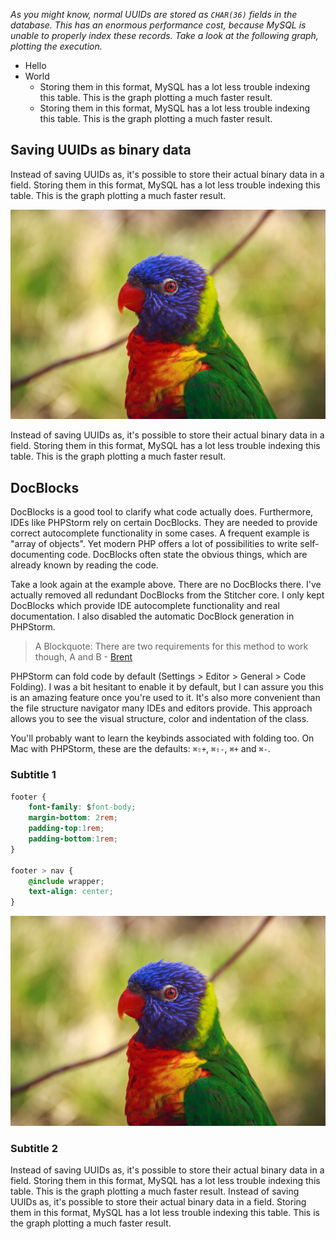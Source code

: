 *As you might know, normal UUIDs are stored as `CHAR(36)` fields in the database. 
 This has an enormous performance cost, because MySQL is unable to properly index these records.
 Take a look at the following graph, plotting the execution.*
 

- Hello
- World
    - Storing them in this format, MySQL has a lot less trouble indexing this table. 
      This is the graph plotting a much faster result. 
    - Storing them in this format, MySQL has a lot less trouble indexing this table. 
      This is the graph plotting a much faster result. 
 
## Saving UUIDs as binary data

Instead of saving UUIDs as, it's possible to store their actual binary data in a field. 
Storing them in this format, MySQL has a lot less trouble indexing this table. 
This is the graph plotting a much faster result.

![parrot](/resources/img/blog/responsive/parrot.jpg)

Instead of saving UUIDs as, it's possible to store their actual binary data in a field. 
Storing them in this format, MySQL has a lot less trouble indexing this table. 
This is the graph plotting a much faster result.

## DocBlocks

DocBlocks is a good tool to clarify what code actually does. Furthermore, IDEs like PHPStorm rely on certain DocBlocks. They are needed to provide correct autocomplete functionality in some cases. A frequent example is "array of objects". Yet modern PHP offers a lot of possibilities to write self-documenting code. DocBlocks often state the obvious things, which are already known by reading the code. 

Take a look again at the example above. There are no DocBlocks there. I've actually removed all redundant DocBlocks from the Stitcher core. I only kept DocBlocks which provide IDE autocomplete functionality and real documentation. I also disabled the automatic DocBlock generation in PHPStorm. 

> A Blockquote: There are two requirements for this method to work though, A and B - [Brent](#)

PHPStorm can fold code by default (Settings > Editor > General > Code Folding). I was a bit hesitant to enable it by default, but I can assure you this is an amazing feature once you're used to it. It's also more convenient than the file structure navigator many IDEs and editors provide. This approach allows you to see the visual structure, color and indentation of the class. 

You'll probably want to learn the keybinds associated with folding too. On Mac with PHPStorm, these are the defaults: `⌘⇧+`, `⌘⇧-`, `⌘+` and `⌘-`. 

### Subtitle 1

```css
footer {
    font-family: $font-body;
    margin-bottom: 2rem;
    padding-top:1rem;
    padding-bottom:1rem;
}

footer > nav {
    @include wrapper;
    text-align: center;
}
```

![parrot](/resources/img/blog/responsive/parrot.jpg)

### Subtitle 2

Instead of saving UUIDs as, it's possible to store their actual binary data in a field. 
Storing them in this format, MySQL has a lot less trouble indexing this table. 
This is the graph plotting a much faster result. 
Instead of saving UUIDs as, it's possible to store their actual binary data in a field. 
Storing them in this format, MySQL has a lot less trouble indexing this table. 
This is the graph plotting a much faster result. 
